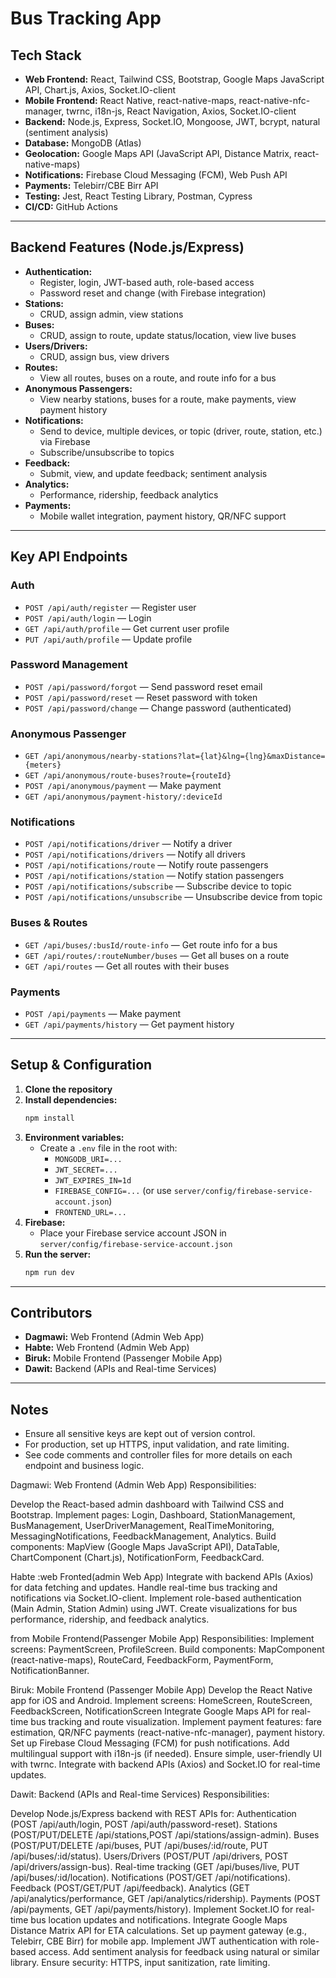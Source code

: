 # Bus Tracking App

## Tech Stack
- **Web Frontend:** React, Tailwind CSS, Bootstrap, Google Maps JavaScript API, Chart.js, Axios, Socket.IO-client
- **Mobile Frontend:** React Native, react-native-maps, react-native-nfc-manager, twrnc, i18n-js, React Navigation, Axios, Socket.IO-client
- **Backend:** Node.js, Express, Socket.IO, Mongoose, JWT, bcrypt, natural (sentiment analysis)
- **Database:** MongoDB (Atlas)
- **Geolocation:** Google Maps API (JavaScript API, Distance Matrix, react-native-maps)
- **Notifications:** Firebase Cloud Messaging (FCM), Web Push API
- **Payments:** Telebirr/CBE Birr API
- **Testing:** Jest, React Testing Library, Postman, Cypress
- **CI/CD:** GitHub Actions

---

## Backend Features (Node.js/Express)
- **Authentication:**
  - Register, login, JWT-based auth, role-based access
  - Password reset and change (with Firebase integration)
- **Stations:**
  - CRUD, assign admin, view stations
- **Buses:**
  - CRUD, assign to route, update status/location, view live buses
- **Users/Drivers:**
  - CRUD, assign bus, view drivers
- **Routes:**
  - View all routes, buses on a route, and route info for a bus
- **Anonymous Passengers:**
  - View nearby stations, buses for a route, make payments, view payment history
- **Notifications:**
  - Send to device, multiple devices, or topic (driver, route, station, etc.) via Firebase
  - Subscribe/unsubscribe to topics
- **Feedback:**
  - Submit, view, and update feedback; sentiment analysis
- **Analytics:**
  - Performance, ridership, feedback analytics
- **Payments:**
  - Mobile wallet integration, payment history, QR/NFC support

---

## Key API Endpoints

### Auth
- `POST /api/auth/register` — Register user
- `POST /api/auth/login` — Login
- `GET /api/auth/profile` — Get current user profile
- `PUT /api/auth/profile` — Update profile

### Password Management
- `POST /api/password/forgot` — Send password reset email
- `POST /api/password/reset` — Reset password with token
- `POST /api/password/change` — Change password (authenticated)

### Anonymous Passenger
- `GET /api/anonymous/nearby-stations?lat={lat}&lng={lng}&maxDistance={meters}`
- `GET /api/anonymous/route-buses?route={routeId}`
- `POST /api/anonymous/payment` — Make payment
- `GET /api/anonymous/payment-history/:deviceId`

### Notifications
- `POST /api/notifications/driver` — Notify a driver
- `POST /api/notifications/drivers` — Notify all drivers
- `POST /api/notifications/route` — Notify route passengers
- `POST /api/notifications/station` — Notify station passengers
- `POST /api/notifications/subscribe` — Subscribe device to topic
- `POST /api/notifications/unsubscribe` — Unsubscribe device from topic

### Buses & Routes
- `GET /api/buses/:busId/route-info` — Get route info for a bus
- `GET /api/routes/:routeNumber/buses` — Get all buses on a route
- `GET /api/routes` — Get all routes with their buses

### Payments
- `POST /api/payments` — Make payment
- `GET /api/payments/history` — Get payment history

---

## Setup & Configuration

1. **Clone the repository**
2. **Install dependencies:**
   ```bash
   npm install
   ```
3. **Environment variables:**
   - Create a `.env` file in the root with:
     - `MONGODB_URI=...`
     - `JWT_SECRET=...`
     - `JWT_EXPIRES_IN=1d`
     - `FIREBASE_CONFIG=...` (or use `server/config/firebase-service-account.json`)
     - `FRONTEND_URL=...`
4. **Firebase:**
   - Place your Firebase service account JSON in `server/config/firebase-service-account.json`
5. **Run the server:**
   ```bash
   npm run dev
   ```

---

## Contributors
- **Dagmawi:** Web Frontend (Admin Web App)
- **Habte:** Web Frontend (Admin Web App)
- **Biruk:** Mobile Frontend (Passenger Mobile App)
- **Dawit:** Backend (APIs and Real-time Services)

---

## Notes
- Ensure all sensitive keys are kept out of version control.
- For production, set up HTTPS, input validation, and rate limiting.
- See code comments and controller files for more details on each endpoint and business logic.

Dagmawi: Web Frontend (Admin Web App)
Responsibilities:

Develop the React-based admin dashboard with Tailwind CSS and Bootstrap.
Implement pages: Login, Dashboard, StationManagement, BusManagement, UserDriverManagement, RealTimeMonitoring, MessagingNotifications, FeedbackManagement, Analytics.
Build components: MapView (Google Maps JavaScript API), DataTable, ChartComponent (Chart.js), NotificationForm, FeedbackCard.

Habte :web Fronted(admin Web App)
Integrate with backend APIs (Axios) for data fetching and updates.
Handle real-time bus tracking and notifications via Socket.IO-client.
Implement role-based authentication (Main Admin, Station Admin) using JWT.
Create visualizations for bus performance, ridership, and feedback analytics.

from Mobile Frontend(Passenger Mobile App)
Responsibilities:
Implement screens:
PaymentScreen, ProfileScreen.
Build components: MapComponent (react-native-maps), RouteCard, FeedbackForm, PaymentForm, NotificationBanner.

Biruk: Mobile Frontend (Passenger Mobile App)
Develop the React Native app for iOS and Android.
Implement screens: HomeScreen, RouteScreen, FeedbackScreen, NotificationScreen
Integrate Google Maps API for real-time bus tracking and route visualization.
Implement payment features: fare estimation, QR/NFC payments (react-native-nfc-manager), payment history.
Set up Firebase Cloud Messaging (FCM) for push notifications.
Add multilingual support with i18n-js (if needed).
Ensure simple, user-friendly UI with twrnc.
Integrate with backend APIs (Axios) and Socket.IO for real-time updates.

Dawit: Backend (APIs and Real-time Services)
Responsibilities:

Develop Node.js/Express backend with REST APIs for:
Authentication (POST /api/auth/login, POST /api/auth/password-reset).
Stations (POST/PUT/DELETE /api/stations,POST /api/stations/assign-admin).
Buses (POST/PUT/DELETE /api/buses, PUT /api/buses/:id/route, PUT /api/buses/:id/status).
Users/Drivers (POST/PUT /api/drivers, POST /api/drivers/assign-bus).
Real-time tracking (GET /api/buses/live, PUT /api/buses/:id/location).
Notifications (POST/GET /api/notifications).
Feedback (POST/GET/PUT /api/feedback).
Analytics (GET /api/analytics/performance, GET /api/analytics/ridership).
Payments (POST /api/payments, GET /api/payments/history).
Implement Socket.IO for real-time bus location updates and notifications.
Integrate Google Maps Distance Matrix API for ETA calculations.
Set up payment gateway (e.g., Telebirr, CBE Birr) for mobile app.
Implement JWT authentication with role-based access.
Add sentiment analysis for feedback using natural or similar library.
Ensure security: HTTPS, input sanitization, rate limiting.